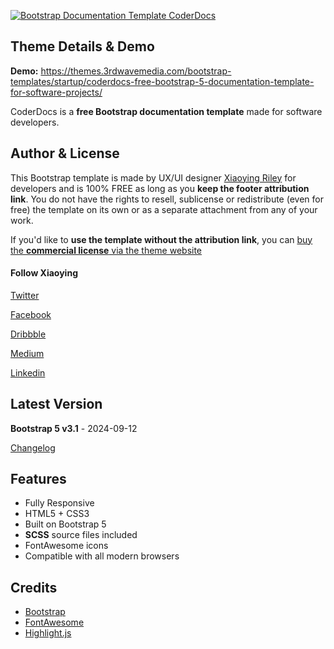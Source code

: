 <a href="https://themes.3rdwavemedia.com/bootstrap-templates/startup/coderdocs-free-bootstrap-5-documentation-template-for-software-projects/" target="_blank"><img src="https://themes.3rdwavemedia.com/wp-content/uploads/2021/07/Bootstrap-Documentation-Template-CoderDocs-Promo.png" alt="Bootstrap Documentation Template CoderDocs" /></a>

## Theme Details & Demo

**Demo:** https://themes.3rdwavemedia.com/bootstrap-templates/startup/coderdocs-free-bootstrap-5-documentation-template-for-software-projects/

CoderDocs is a **free Bootstrap documentation template** made for software developers.

## Author & License

This Bootstrap template is made by UX/UI designer [Xiaoying Riley](https://twitter.com/3rdwave_themes) for developers and is 100% FREE as long as you **keep the footer attribution link**. You do not have the rights to resell, sublicense or redistribute (even for free) the template on its own or as a separate attachment from any of your work.


If you'd like to **use the template without the attribution link**, you can [buy the **commercial license** via the theme website](https://themes.3rdwavemedia.com/bootstrap-templates/product/coderdocs-free-bootstrap-5-documentation-template-for-software-projects/)


#### Follow Xiaoying

[Twitter](https://twitter.com/3rdwave_themes)

[Facebook](https://www.facebook.com/3rdwavethemes/)

[Dribbble](https://dribbble.com/Xiaoying)

[Medium](https://medium.com/@3rdwave_themes)

[Linkedin](https://uk.linkedin.com/in/xiaoying)


## Latest Version
**Bootstrap 5 v3.1** - 2024-09-12

[Changelog](https://themes.3rdwavemedia.com/bootstrap-templates/startup/coderdocs-free-bootstrap-5-documentation-template-for-software-projects/?target=changelog)


## Features

-  Fully Responsive
-  HTML5 + CSS3
-  Built on Bootstrap 5
-  **SCSS** source files included
-  FontAwesome icons
-  Compatible with all modern browsers

## Credits
- [Bootstrap](https://getbootstrap.com/)
- [FontAwesome](https://fortawesome.github.io/Font-Awesome/)
- [Highlight.js](https://highlightjs.org/)

